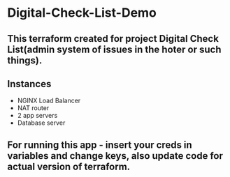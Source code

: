 # Digital-Check-List-Demo

## This terraform created for project **Digital Check List**(admin system of issues in the hoter or such things).

## Instances
- NGINX Load Balancer
- NAT router
- 2 app servers
- Database server

## For running this app - insert your creds in variables and change keys, also update code for actual version of terraform.
